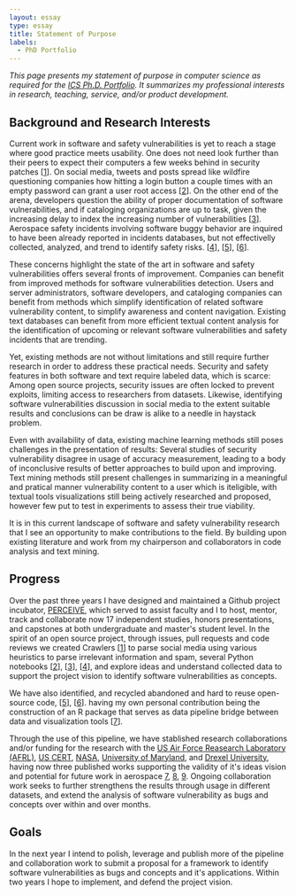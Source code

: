 ```yaml
---
layout: essay  
type: essay  
title: Statement of Purpose  
labels:
  - PhD Portfolio
--- 
```


*This page presents my statement of purpose in computer science as required for the [ICS Ph.D. Portfolio](http://www.ics.hawaii.edu/academics/graduate-degree-programs/ph-d-in-ics/#phd-portfolio). It summarizes my professional interests in research, teaching, service, and/or product development.*

## Background and Research Interests

Current work in software and safety vulnerabilities is yet to reach a stage where good practice meets usability. One does not need look further than their peers to expect their computers a few weeks behind in security patches \[[1](https://www.microsoft.com/security/blog/2014/06/17/when-vulnerabilities-are-exploited-the-timing-of-first-known-exploits-for-remote-code-execution-vulnerabilities/)\]. On social media, tweets and posts spread like wildfire questioning companies how hitting a login button a couple times with an empty password can grant a user root access \[[2](https://twitter.com/lemiorhan/status/935578694541770752)\]. On the other end of the arena, developers question the ability of proper documentation of software vulnerabilities, and if cataloging organizations are up to task, given the increasing delay to index the increasing number of vulnerabilities \[[3](https://www.csoonline.com/article/3204568/closing-the-cve-gap-is-mitre-up-to-it.html)\]. Aerospace safety incidents involving software buggy behavior are inquired to have been already reported in incidents databases, but not effectivelly collected, analyzed, and trend to identify safety risks. \[[4](https://www.vox.com/business-and-finance/2019/3/29/18281270/737-max-faa-scandal-explained)\], \[[5](https://www.dallasnews.com/business/airlines/2019/03/12/boeing-737-max-8-pilots-complained-feds-months-suspected-safety-flaw)\], \[[6](https://www.oig.dot.gov/sites/default/files/FAA%E2%80%99s%20Oversight%20of%20the%20Voluntary%20Disclosure%20Reporting%20Program%5E4-10-14.pdf)\].

These concerns highlight the state of the art in software and safety vulnerabilities offers several fronts of improvement. Companies can benefit from improved methods for software vulnerabilities 
detection. Users and server administrators, software developers, and cataloging companies can benefit from methods which simplify identification of related software vulnerability content, to simplify awareness and content navigation. Existing text databases can benefit from more efficient textual content analysis for the identification of upcoming or relevant software vulnerabilities and safety incidents that are trending.

Yet, existing methods are not without limitations and still require further research in order to address these practical needs. Security and safety features in both software and text require labeled data, which is scarce: Among open source projects, security issues are often locked to prevent exploits, limiting access to researchers from datasets. Likewise, identifying software vulnerabilities discussion in social media to the extent suitable results and conclusions can be draw is alike to a needle in haystack problem. 

Even with availability of data, existing machine learning methods still poses challenges in the presentation of results: Several studies of security vulnerability disagree in usage of accuracy measurement, leading to a body of inconclusive results of better approaches to build upon and improving. Text mining methods still present challenges in summarizing in a meaningful and pratical manner vulnerability content to a user which is iteligible, with textual tools visualizations still being actively researched and proposed, however few put to test in experiments to assess their true viability. 

It is in this current landscape of software and safety vulnerability research that I see an opportunity to 
make contributions to the field. By building upon existing literature and work from my chairperson and 
collaborators in code analysis and text mining. 

## Progress

Over the past three years I have designed and maintained a Github project incubator, [PERCEIVE](https://github.com/sailuh/perceive), which served to assist faculty and I to host, mentor, track and collaborate now 17 independent studies, honors presentations, and capstones at both undergraduate and master's student level. In the spirit of an open source project,
through issues, pull requests and code reviews we created Crawlers \[[1](https://github.com/sailuh/perceive/tree/master/Crawlers)\] to parse social media using various heuristics to parse irrelevant information and spam, 
several Python notebooks \[[2](https://github.com/sailuh/perceive/blob/master/Notebooks/CVE_Details/cve_details_introduction.ipynb)\], \[[3](https://github.com/sailuh/perceive/blob/master/Notebooks/CWE/cwe_introduction.ipynb)\], \[[4](https://github.com/sailuh/perceive/blob/master/Notebooks/CAPEC/Introduction/capec_introduction.ipynb)\], and explore ideas and understand collected data to support the project vision
to identify software vulnerabilities as concepts. 

We have also identified, and recycled abandoned and hard to reuse open-source code, \[[5](https://github.com/sailuh/topicflow)\], \[[6](https://github.com/sailuh/termite)\]. having my own personal contribution being the construction of an R package that serves as data pipeline bridge between data and visualization tools \[[7](https://github.com/sailuh/topicflowr)\].

Through the use of this pipeline, we have stablished research collaborations and/or funding for the research with the [US Air Force Reasearch Laboratory (AFRL)](https://afresearchlab.com/), [US CERT](https://www.us-cert.gov/), [NASA](https://www.nasa.gov/ames), [University of Maryland](https://terpconnect.umd.edu), and [Drexel University](https://drexel.edu/), having now three published works supporting the validity of it's ideas vision and potential for future work in aerospace [7](https://aisel.aisnet.org/hicss-50/st/cybersecurity_and_sw_assurance/4/), [8](https://ieeexplore.ieee.org/document/8614146), [9](https://arc.aiaa.org/doi/abs/10.2514/6.2019-0770). Ongoing collaboration work seeks to further strengthens the results through usage in different datasets, and extend the analysis of software vulnerability as bugs and concepts over within and over months.

##  Goals

In the next year I intend to polish, leverage and publish more of the pipeline and collaboration work to submit a proposal for a framework to identify software vulnerabilities as bugs and concepts and it's applications. Within two years I hope to implement, and defend the project vision. 
